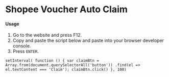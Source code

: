 # Shopee Voucher Auto Claim

#### Usage
1. Go to the website and press F12.
2. Copy and paste the script below and paste into your browser developer console.
3. Press `ENTER`.

```
setInterval( function () { var claimBtn = Array.from(document.querySelectorAll('button')) .find(el => el.textContent === 'Claim'); claimBtn.click() }, 100)
```
